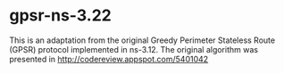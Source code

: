 # gpsr-ns-3.22
This is an adaptation from the original Greedy Perimeter Stateless Route (GPSR) protocol implemented in ns-3.12. The original algorithm was presented in http://codereview.appspot.com/5401042
